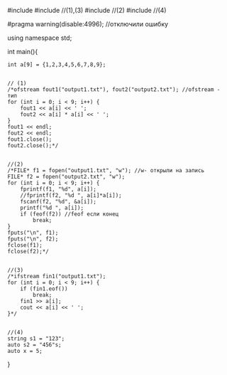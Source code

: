#include <iostream>
#include <fstream> //(1),(3)
#include <cstdio> //(2)
#include <string> //(4)

#pragma warning(disable:4996); //отключили ошибку

using namespace std;

int main(){ 

	int a[9] = {1,2,3,4,5,6,7,8,9};


	// (1)
	/*ofstream fout1("output1.txt"), fout2("output2.txt"); //ofstream - тип
	for (int i = 0; i < 9; i++) {
		fout1 << a[i] << ' ';
		fout2 << a[i] * a[i] << ' ';
	}
	fout1 << endl;
	fout2 << endl;
	fout1.close();
	fout2.close();*/


	//(2)
	/*FILE* f1 = fopen("output1.txt", "w"); //w- открыли на запись
	FILE* f2 = fopen("output2.txt", "w");
	for (int i = 0; i < 9; i++) {
		fprintf(f1, "%d", a[i]);
		//fprintf(f2, "%d ", a[i]*a[i]);
		fscanf(f2, "%d", &a[i]);
		printf("%d ", a[i]);
		if (feof(f2)) //feof если конец
			break;
	}
	fputs("\n", f1);
	fputs("\n", f2);
	fclose(f1);
	fclose(f2);*/


	//(3)
	/*ifstream fin1("output1.txt");
	for (int i = 0; i < 9; i++) {
		if (fin1.eof())
			break;
		fin1 >> a[i];
		cout << a[i] << ' ';
	}*/


	//(4)
	string s1 = "123";
	auto s2 = "456"s;
	auto x = 5;


}	
